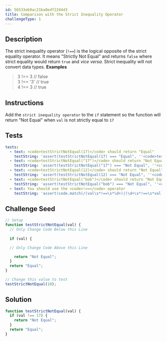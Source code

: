 ```yaml
---
id: 56533eb9ac21ba0edf2244d3
title: Comparison with the Strict Inequality Operator
challengeType: 1
---
```


## Description
<section id='description'>
The strict inequality operator (<code>!==</code>) is the logical opposite of the strict equality operator. It means "Strictly Not Equal" and returns <code>false</code> where strict equality would return <code>true</code> and <em>vice versa</em>. Strict inequality will not convert data types.
<strong>Examples</strong>
<blockquote>3 !== 3   // false<br>3 !== '3' // true<br>4 !== 3   // true</blockquote>
</section>

## Instructions
<section id='instructions'>
Add the <code>strict inequality operator</code> to the <code>if</code> statement so the function will return "Not Equal" when <code>val</code> is not strictly equal to <code>17</code>
</section>

## Tests
<section id='tests'>

```yml
tests:
  - text: <code>testStrictNotEqual(17)</code> should return "Equal"
    testString: 'assert(testStrictNotEqual(17) === "Equal", ''<code>testStrictNotEqual(17)</code> should return "Equal"'');'
  - text: <code>testStrictNotEqual("17")</code> should return "Not Equal"
    testString: 'assert(testStrictNotEqual("17") === "Not Equal", ''<code>testStrictNotEqual("17")</code> should return "Not Equal"'');'
  - text: <code>testStrictNotEqual(12)</code> should return "Not Equal"
    testString: 'assert(testStrictNotEqual(12) === "Not Equal", ''<code>testStrictNotEqual(12)</code> should return "Not Equal"'');'
  - text: <code>testStrictNotEqual("bob")</code> should return "Not Equal"
    testString: 'assert(testStrictNotEqual("bob") === "Not Equal", ''<code>testStrictNotEqual("bob")</code> should return "Not Equal"'');'
  - text: You should use the <code>!==</code> operator
    testString: 'assert(code.match(/(val\s*!==\s*\d+)|(\d+\s*!==\s*val)/g).length > 0, ''You should use the <code>!==</code> operator'');'

```

</section>

## Challenge Seed
<section id='challengeSeed'>

<div id='js-seed'>

```js
// Setup
function testStrictNotEqual(val) {
  // Only Change Code Below this Line
  
  if (val) {

  // Only Change Code Above this Line

    return "Not Equal";
  }
  return "Equal";
}

// Change this value to test
testStrictNotEqual(10);
```

</div>



</section>

## Solution
<section id='solution'>


```js
function testStrictNotEqual(val) {
  if (val !== 17) {
    return "Not Equal";
  }
  return "Equal";
}
```

</section>
